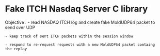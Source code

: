 # Fake ITCH Nasdaq Server C library

Objective :
    - read NASDAQ ITCH log and create fake MoldUDP64 packet to send over UDP

    - keep track of sent ITCH packets within the session window

    - respond to re-request requests with a new MoldUDP64 packet containg the replay
     
